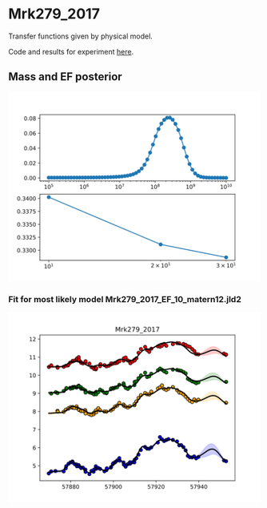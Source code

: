 # Mrk279_2017

Transfer functions given by physical model.

Code and results for experiment [here](Real/Mrk279_2017/Experiment1/).

## Mass and EF posterior

![Mrk279_2017_posterior_mass](Real/Mrk279_2017/Experiment1/posteriors.svg)



### Fit for most likely model Mrk279_2017_EF_10_matern12.jld2

![Mrk279_2017_best_model_fit](Real/Mrk279_2017/Experiment1/bestfit.svg)
